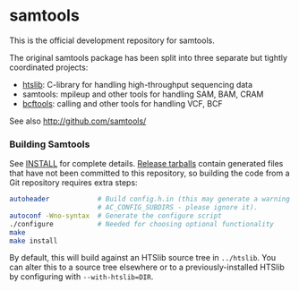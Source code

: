 samtools
========

This is the official development repository for samtools.

The original samtools package has been split into three separate
but tightly coordinated projects:
- [htslib](https://github.com/samtools/htslib): C-library for handling high-throughput sequencing data
- samtools: mpileup and other tools for handling SAM, BAM, CRAM
- [bcftools](https://github.com/samtools/bcftools): calling and other tools for handling VCF, BCF

See also http://github.com/samtools/

### Building Samtools

See [INSTALL](INSTALL) for complete details.
[Release tarballs][download] contain generated files that have not been
committed to this repository, so building the code from a Git repository
requires extra steps:

```sh
autoheader            # Build config.h.in (this may generate a warning about
                      # AC_CONFIG_SUBDIRS - please ignore it).
autoconf -Wno-syntax  # Generate the configure script
./configure           # Needed for choosing optional functionality
make
make install
```

By default, this will build against an HTSlib source tree in `../htslib`.
You can alter this to a source tree elsewhere or to a previously-installed
HTSlib by configuring with `--with-htslib=DIR`.

[download]: http://www.htslib.org/download/
